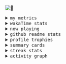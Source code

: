 [![🐙](https://hits.seeyoufarm.com/api/count/incr/badge.svg?url=https%3A%2F%2Fgithub.com%2Fktnkk%2Fhit-counter&count_bg=%23070707&title_bg=%23070707&icon=&icon_color=%23E7E7E7&title=visitors&edge_flat=true)](https://hits.seeyoufarm.com)

<details>
  <summary> <samp>my metrics</samp></summary>
  
  <br>
  
 ![🐳](https://github.com/kkhys/kkhys/blob/main/github-metrics.svg)
  
  ***
</details>

<details>
  <summary> <samp>wakaTime stats</samp></summary>
  
  <br>
  
<!--START_SECTION:waka-->
![Code Time](http://img.shields.io/badge/Code%20Time-2%2C392%20hrs%209%20mins-blue)

**🐱 My GitHub Data** 

> 📦 5.0 MB Used in GitHub's Storage 
 > 
> 💼 Opted to Hire
 > 
> 📜 9 Public Repositories 
 > 
> 🔑 23 Private Repositories 
 > 
**I'm an Early 🐤** 

```text
🌞 Morning                5468 commits        █████████░░░░░░░░░░░░░░░░   34.26 % 
🌆 Daytime                3401 commits        █████░░░░░░░░░░░░░░░░░░░░   21.31 % 
🌃 Evening                5474 commits        █████████░░░░░░░░░░░░░░░░   34.30 % 
🌙 Night                  1618 commits        ███░░░░░░░░░░░░░░░░░░░░░░   10.14 % 
```
📅 **I'm Most Productive on Sunday** 

```text
Monday                   2291 commits        ████░░░░░░░░░░░░░░░░░░░░░   14.35 % 
Tuesday                  2314 commits        ████░░░░░░░░░░░░░░░░░░░░░   14.50 % 
Wednesday                2192 commits        ███░░░░░░░░░░░░░░░░░░░░░░   13.73 % 
Thursday                 2301 commits        ████░░░░░░░░░░░░░░░░░░░░░   14.42 % 
Friday                   2248 commits        ████░░░░░░░░░░░░░░░░░░░░░   14.08 % 
Saturday                 2247 commits        ████░░░░░░░░░░░░░░░░░░░░░   14.08 % 
Sunday                   2368 commits        ████░░░░░░░░░░░░░░░░░░░░░   14.84 % 
```


📊 **This Week I Spent My Time On** 

```text
🕑︎ Time Zone: Asia/Tokyo

💬 Programming Languages: 
Other                    51 hrs 12 mins      ██████████████████░░░░░░░   70.77 % 
TypeScript               16 hrs 21 mins      ██████░░░░░░░░░░░░░░░░░░░   22.60 % 
Java                     1 hr 43 mins        █░░░░░░░░░░░░░░░░░░░░░░░░   02.39 % 
JSON                     42 mins             ░░░░░░░░░░░░░░░░░░░░░░░░░   00.98 % 
MDX                      39 mins             ░░░░░░░░░░░░░░░░░░░░░░░░░   00.90 % 

🔥 Editors: 
Chrome                   51 hrs 11 mins      ██████████████████░░░░░░░   70.73 % 
WebStorm                 18 hrs 21 mins      ██████░░░░░░░░░░░░░░░░░░░   25.38 % 
Intellijidea             2 hrs 43 mins       █░░░░░░░░░░░░░░░░░░░░░░░░   03.76 % 
DataGrip                 5 mins              ░░░░░░░░░░░░░░░░░░░░░░░░░   00.13 % 

💻 Operating System: 
Mac                      72 hrs 21 mins      █████████████████████████   100.00 % 
```


 Last Updated on 2024/01/15 18:36:25 UTC
<!--END_SECTION:waka-->
  
  ***
</details>


<details>
  <summary> <samp>now playing</samp></summary>
  
  <br>
 
 [![🐟](https://spotify-github-profile.vercel.app/api/view?uid=31ryofms4dnv7mrohhepo4c4zgqu&cover_image=true&theme=default&show_offline=false&background_color=121212&bar_color=53b14f&bar_color_cover=false)](https://open.spotify.com/user/31ryofms4dnv7mrohhepo4c4zgqu)
  
  ***
</details>

<details>
  <summary> <samp>github readme stats</samp></summary>
  
  <br>
  
 <p align="left"> 
  <img alt="🐠" src="https://github-readme-stats.vercel.app/api?username=kkhys&count_private=true&show_icons=true&theme=dark&include_all_commits=true" />
  <img alt="🐟" src="https://github-readme-stats.vercel.app/api/top-langs/?username=kkhys&layout=compact&theme=dark&langs_count=10&hide=HTML,CSS,SCSS" />
</p>
  
  ***
</details>

<details>
  <summary> <samp>profile trophies</samp></summary>
  
  <br>
  
  [![🐬](https://github-profile-trophy.vercel.app/?username=kkhys&rank=SECRET,SSS,SS,S,AAA,AA,A&theme=darkhub&row=1&margin-w=10&no-bg=true)](https://github.com/ryo-ma/github-profile-trophy)
  
  ***
</details>

<details>
  <summary> <samp>summary cards</samp></summary>
  
  <br>
  
  ![🐋](https://github-profile-summary-cards.vercel.app/api/cards/profile-details?username=kkhys&theme=github_dark)
  ![🦑](https://github-profile-summary-cards.vercel.app/api/cards/repos-per-language?username=kkhys&theme=github_dark)
  ![🦭](https://github-profile-summary-cards.vercel.app/api/cards/most-commit-language?username=kkhys&theme=github_dark)
  ![🦀](https://github-profile-summary-cards.vercel.app/api/cards/stats?username=kkhys&theme=github_dark)
  ![🦈](https://github-profile-summary-cards.vercel.app/api/cards/productive-time?username=kkhys&theme=github_dark)
  
  ***
</details>

<details>
  <summary> <samp>streak stats</samp></summary>
  
  <br>
  
  [![🐠](http://github-readme-streak-stats.herokuapp.com?user=kkhys&theme=dark)](https://git.io/streak-stats)
  
  ***
</details>

<details>
  <summary> <samp>activity graph</samp></summary>
  
  <br>
  
  [![🐡](https://github-readme-activity-graph.vercel.app/graph?username=kkhys&theme=xcode)](https://github.com/ashutosh00710/github-readme-activity-graph)
  
  ***
</details>
